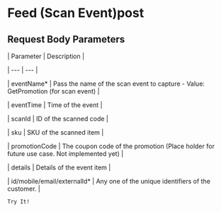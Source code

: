 # Feed (Scan Event)post

## Request Body Parameters

| Parameter | Description |

| --- | --- |

| eventName* | Pass the name of the scan event to capture - Value: GetPromotion (for scan event) |

| eventTime | Time of the event |

| scanId | ID of the scanned code |

| sku | SKU of the scanned item |

| promotionCode | The coupon code of the promotion (Place holder for future use case. Not implemented yet) |

| details | Details of the event item |

| id/mobile/email/externalId* | Any one of the unique identifiers of the customer. |



`Try It!`